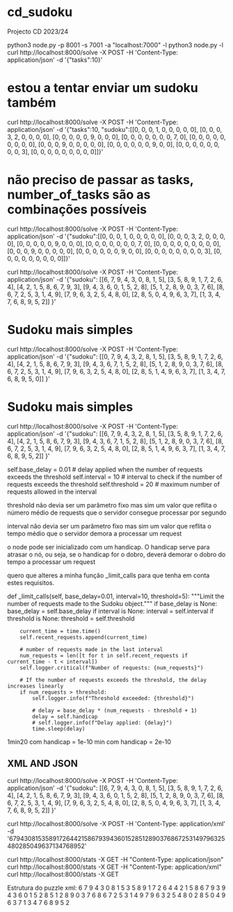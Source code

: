 # cd_sudoku
Projecto CD 2023/24

python3 node.py -p 8001 -s 7001 -a "localhost:7000" -l
python3 node.py -l
curl http://localhost:8000/solve -X POST -H 'Content-Type: application/json' -d '{"tasks":10}'

# estou a tentar enviar um sudoku também
curl http://localhost:8000/solve -X POST -H 'Content-Type: application/json' -d '{"tasks":10, "sudoku":[[0, 0, 0, 1, 0, 0, 0, 0, 0], [0, 0, 0, 3, 2, 0, 0, 0, 0], [0, 0, 0, 0, 0, 9, 0, 0, 0], [0, 0, 0, 0, 0, 0, 0, 7, 0], [0, 0, 0, 0, 0, 0, 0, 0, 0], [0, 0, 0, 9, 0, 0, 0, 0, 0], [0, 0, 0, 0, 0, 0, 9, 0, 0], [0, 0, 0, 0, 0, 0, 0, 0, 3], [0, 0, 0, 0, 0, 0, 0, 0, 0]]}'

# não preciso de passar as tasks, number_of_tasks são as combinações possíveis
curl http://localhost:8000/solve -X POST -H 'Content-Type: application/json' -d '{"sudoku":[[0, 0, 0, 1, 0, 0, 0, 0, 0], [0, 0, 0, 3, 2, 0, 0, 0, 0], [0, 0, 0, 0, 0, 9, 0, 0, 0], [0, 0, 0, 0, 0, 0, 0, 7, 0], [0, 0, 0, 0, 0, 0, 0, 0, 0], [0, 0, 0, 9, 0, 0, 0, 0, 0], [0, 0, 0, 0, 0, 0, 9, 0, 0], [0, 0, 0, 0, 0, 0, 0, 0, 3], [0, 0, 0, 0, 0, 0, 0, 0, 0]]}'


curl http://localhost:8000/solve -X POST -H 'Content-Type: application/json' -d '{"sudoku": [[6, 7, 9, 4, 3, 0, 8, 1, 5], [3, 5, 8, 9, 1, 7, 2, 6, 4], [4, 2, 1, 5, 8, 6, 7, 9, 3], [9, 4, 3, 6, 0, 1, 5, 2, 8], [5, 1, 2, 8, 9, 0, 3, 7, 6], [8, 6, 7, 2, 5, 3, 1, 4, 9], [7, 9, 6, 3, 2, 5, 4, 8, 0], [2, 8, 5, 0, 4, 9, 6, 3, 7], [1, 3, 4, 7, 6, 8, 9, 5, 2]] }'

# Sudoku mais simples
curl http://localhost:8000/solve -X POST -H 'Content-Type: application/json' -d '{"sudoku": [[0, 7, 9, 4, 3, 2, 8, 1, 5], [3, 5, 8, 9, 1, 7, 2, 6, 4], [4, 2, 1, 5, 8, 6, 7, 9, 3], [9, 4, 3, 6, 7, 1, 5, 2, 8], [5, 1, 2, 8, 9, 0, 3, 7, 6], [8, 6, 7, 2, 5, 3, 1, 4, 9], [7, 9, 6, 3, 2, 5, 4, 8, 0], [2, 8, 5, 1, 4, 9, 6, 3, 7], [1, 3, 4, 7, 6, 8, 9, 5, 0]] }'

# Sudoku mais simples
curl http://localhost:8000/solve -X POST -H 'Content-Type: application/json' -d '{"sudoku": [[6, 7, 9, 4, 3, 2, 8, 1, 5], [3, 5, 8, 9, 1, 7, 2, 6, 4], [4, 2, 1, 5, 8, 6, 7, 9, 3], [9, 4, 3, 6, 7, 1, 5, 2, 8], [5, 1, 2, 8, 9, 0, 3, 7, 6], [8, 6, 7, 2, 5, 3, 1, 4, 9], [7, 9, 6, 3, 2, 5, 4, 8, 0], [2, 8, 5, 1, 4, 9, 6, 3, 7], [1, 3, 4, 7, 6, 8, 9, 5, 2]] }'


self.base_delay = 0.01  # delay applied when the number of requests exceeds the threshold
self.interval = 10      # interval to check if the number of requests exceeds the threshold
self.threshold = 20     # maximum number of requests allowed in the interval

threshold não devia ser um parâmetro fixo mas sim um valor que reflita o número médio de requests que o servidor consegue processar por segundo

interval não devia ser um parâmetro fixo mas sim um valor que reflita o tempo médio que o servidor demora a processar um request

o node pode ser inicializado com um handicap. O handicap serve para atrasar o nó, ou seja, se o handicap for o dobro, deverá demorar o dobro do tempo a processar um request

quero que alteres a minha função _limit_calls para que tenha em conta estes requisitos.

def _limit_calls(self, base_delay=0.01, interval=10, threshold=5):
        """Limit the number of requests made to the Sudoku object."""
        if base_delay is None:
            base_delay = self.base_delay
        if interval is None:
            interval = self.interval
        if threshold is None:
            threshold = self.threshold

        current_time = time.time()
        self.recent_requests.append(current_time)
        
        # number of requests made in the last interval
        num_requests = len([t for t in self.recent_requests if current_time - t < interval])
        self.logger.critical(f"Number of requests: {num_requests}")
        
        # If the number of requests exceeds the threshold, the delay increases linearly
        if num_requests > threshold:
            self.logger.info(f"Threshold exceeded: {threshold}")
            
            # delay = base_delay * (num_requests - threshold + 1)
            delay = self.handicap
            # self.logger.info(f"Delay applied: {delay}")
            time.sleep(delay)


1min20 com handicap = 1e-10
min com handicap = 2e-10



## XML AND JSON

curl http://localhost:8000/solve -X POST -H 'Content-Type: application/json' -d '{"sudoku": [[6, 7, 9, 4, 3, 0, 8, 1, 5], [3, 5, 8, 9, 1, 7, 2, 6, 4], [4, 2, 1, 5, 8, 6, 7, 9, 3], [9, 4, 3, 6, 0, 1, 5, 2, 8], [5, 1, 2, 8, 9, 0, 3, 7, 6], [8, 6, 7, 2, 5, 3, 1, 4, 9], [7, 9, 6, 3, 2, 5, 4, 8, 0], [2, 8, 5, 0, 4, 9, 6, 3, 7], [1, 3, 4, 7, 6, 8, 9, 5, 2]] }'

curl http://localhost:8000/solve -X POST -H 'Content-Type: application/xml' -d '<request><sudoku><row><cell>6</cell><cell>7</cell><cell>9</cell><cell>4</cell><cell>3</cell><cell>0</cell><cell>8</cell><cell>1</cell><cell>5</cell></row><row><cell>3</cell><cell>5</cell><cell>8</cell><cell>9</cell><cell>1</cell><cell>7</cell><cell>2</cell><cell>6</cell><cell>4</cell></row><row><cell>4</cell><cell>2</cell><cell>1</cell><cell>5</cell><cell>8</cell><cell>6</cell><cell>7</cell><cell>9</cell><cell>3</cell></row><row><cell>9</cell><cell>4</cell><cell>3</cell><cell>6</cell><cell>0</cell><cell>1</cell><cell>5</cell><cell>2</cell><cell>8</cell></row><row><cell>5</cell><cell>1</cell><cell>2</cell><cell>8</cell><cell>9</cell><cell>0</cell><cell>3</cell><cell>7</cell><cell>6</cell></row><row><cell>8</cell><cell>6</cell><cell>7</cell><cell>2</cell><cell>5</cell><cell>3</cell><cell>1</cell><cell>4</cell><cell>9</cell></row><row><cell>7</cell><cell>9</cell><cell>6</cell><cell>3</cell><cell>2</cell><cell>5</cell><cell>4</cell><cell>8</cell><cell>0</cell></row><row><cell>2</cell><cell>8</cell><cell>5</cell><cell>0</cell><cell>4</cell><cell>9</cell><cell>6</cell><cell>3</cell><cell>7</cell></row><row><cell>1</cell><cell>3</cell><cell>4</cell><cell>7</cell><cell>6</cell><cell>8</cell><cell>9</cell><cell>5</cell><cell>2</cell></row></sudoku></request>'


curl http://localhost:8000/stats -X GET -H "Content-Type: application/json"
curl http://localhost:8000/stats -X GET -H "Content-Type: application/xml"
curl http://localhost:8000/stats -X GET



Estrutura do puzzle xml:
<request>
    <sudoku>
        <row>
            <cell>6</cell>
            <cell>7</cell>
            <cell>9</cell>
            <cell>4</cell>
            <cell>3</cell>
            <cell>0</cell>
            <cell>8</cell>
            <cell>1</cell>
            <cell>5</cell>
        </row>
        <row>
            <cell>3</cell>
            <cell>5</cell>
            <cell>8</cell>
            <cell>9</cell>
            <cell>1</cell>
            <cell>7</cell>
            <cell>2</cell>
            <cell>6</cell>
            <cell>4</cell>
        </row>
        <row>
            <cell>4</cell>
            <cell>2</cell>
            <cell>1</cell>
            <cell>5</cell>
            <cell>8</cell>
            <cell>6</cell>
            <cell>7</cell>
            <cell>9</cell>
            <cell>3</cell>
        </row>
        <row>
            <cell>9</cell>
            <cell>4</cell>
            <cell>3</cell>
            <cell>6</cell>
            <cell>0</cell>
            <cell>1</cell>
            <cell>5</cell>
            <cell>2</cell>
            <cell>8</cell>
        </row>
        <row>
            <cell>5</cell>
            <cell>1</cell>
            <cell>2</cell>
            <cell>8</cell>
            <cell>9</cell>
            <cell>0</cell>
            <cell>3</cell>
            <cell>7</cell>
            <cell>6</cell>
        </row>
        <row>
            <cell>8</cell>
            <cell>6</cell>
            <cell>7</cell>
            <cell>2</cell>
            <cell>5</cell>
            <cell>3</cell>
            <cell>1</cell>
            <cell>4</cell>
            <cell>9</cell>
        </row>
        <row>
            <cell>7</cell>
            <cell>9</cell>
            <cell>6</cell>
            <cell>3</cell>
            <cell>2</cell>
            <cell>5</cell>
            <cell>4</cell>
            <cell>8</cell>
            <cell>0</cell>
        </row>
        <row>
            <cell>2</cell>
            <cell>8</cell>
            <cell>5</cell>
            <cell>0</cell>
            <cell>4</cell>
            <cell>9</cell>
            <cell>6</cell>
            <cell>3</cell>
            <cell>7</cell>
        </row>
        <row>
            <cell>1</cell>
            <cell>3</cell>
            <cell>4</cell>
            <cell>7</cell>
            <cell>6</cell>
            <cell>8</cell>
            <cell>9</cell>
            <cell>5</cell>
            <cell>2</cell>
        </row>
    </sudoku>
</request>
